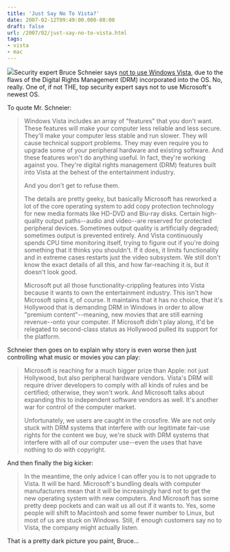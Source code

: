 ```yaml
---
title: 'Just Say No To Vista?'
date: 2007-02-12T09:49:00.000-08:00
draft: false
url: /2007/02/just-say-no-to-vista.html
tags: 
- vista
- mac
---
```


[![](http://www.my-mac.org/files/page0_blog_entry629_1.png)](http://www.my-mac.org/files/page0_blog_entry629_1.png)Security expert Bruce Schneier says [not to use Windows Vista](http://www.schneier.com/blog/archives/2007/02/drm_in_windows.html), due to the flaws of the Digital Rights Management (DRM) incorporated into the OS. No, really. One of, if not THE, top security expert says not to use Microsoft's newest OS.  
  
To quote Mr. Schneier:  
  

>   
> Windows Vista includes an array of "features" that you don't want. These features will make your computer less reliable and less secure. They'll make your computer less stable and run slower. They will cause technical support problems. They may even require you to upgrade some of your peripheral hardware and existing software. And these features won't do anything useful. In fact, they're working against you. They're digital rights management (DRM) features built into Vista at the behest of the entertainment industry.  
>   
> And you don't get to refuse them.  
>   
> The details are pretty geeky, but basically Microsoft has reworked a lot of the core operating system to add copy protection technology for new media formats like HD-DVD and Blu-ray disks. Certain high-quality output paths--audio and video--are reserved for protected peripheral devices. Sometimes output quality is artificially degraded; sometimes output is prevented entirely. And Vista continuously spends CPU time monitoring itself, trying to figure out if you're doing something that it thinks you shouldn't. If it does, it limits functionality and in extreme cases restarts just the video subsystem. We still don't know the exact details of all this, and how far-reaching it is, but it doesn't look good.  
>   
> Microsoft put all those functionality-crippling features into Vista because it wants to own the entertainment industry. This isn't how Microsoft spins it, of course. It maintains that it has no choice, that it's Hollywood that is demanding DRM in Windows in order to allow "premium content"--meaning, new movies that are still earning revenue--onto your computer. If Microsoft didn't play along, it'd be relegated to second-class status as Hollywood pulled its support for the platform.  

  
  
Schneier then goes on to explain why story is even worse then just controlling what music or movies you can play:  
  

>   
> Microsoft is reaching for a much bigger prize than Apple: not just Hollywood, but also peripheral hardware vendors. Vista's DRM will require driver developers to comply with all kinds of rules and be certified; otherwise, they won't work. And Microsoft talks about expanding this to independent software vendors as well. It's another war for control of the computer market.  
>   
> Unfortunately, we users are caught in the crossfire. We are not only stuck with DRM systems that interfere with our legitimate fair-use rights for the content we buy, we're stuck with DRM systems that interfere with all of our computer use--even the uses that have nothing to do with copyright.  

  
  
And then finally the big kicker:  
  

>   
> In the meantime, the only advice I can offer you is to not upgrade to Vista. It will be hard. Microsoft's bundling deals with computer manufacturers mean that it will be increasingly hard not to get the new operating system with new computers. And Microsoft has some pretty deep pockets and can wait us all out if it wants to. Yes, some people will shift to Macintosh and some fewer number to Linux, but most of us are stuck on Windows. Still, if enough customers say no to Vista, the company might actually listen.  

  
  
That is a pretty dark picture you paint, Bruce...